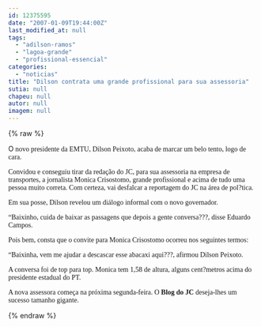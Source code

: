 ```yaml
---
id: 12375595
date: "2007-01-09T19:44:00Z"
last_modified_at: null
tags:
  - "adilson-ramos"
  - "lagoa-grande"
  - "profissional-essencial"
categories:
  - "noticias"
title: "Dilson contrata uma grande profissional para sua assessoria"
sutia: null
chapeu: null
autor: null
imagem: null
---
```

{% raw %}
<p><P>O<FONT face=Verdana> novo presidente da EMTU, Dilson Peixoto, acaba de marcar um belo tento, logo de cara.</FONT></P></p>
<p><P><FONT face=Verdana>Convidou e conseguiu tirar da redação do JC, para sua assessoria na empresa de transportes, a jornalista Monica Crisostomo, grande profissional e acima de tudo uma pessoa muito correta. Com certeza, vai desfalcar a reportagem do JC na área de pol?tica.</FONT></P></p>
<p><P><FONT face=Verdana>Em sua posse, Dilson revelou um diálogo informal com o novo governador. </FONT></P></p>
<p><P><FONT face=Verdana>“Baixinho, cuida de baixar as passagens que depois a gente conversa???, disse Eduardo Campos.</FONT></P></p>
<p><P><FONT face=Verdana>Pois bem, consta que o convite para Monica Crisostomo ocorreu nos seguintes termos:</FONT></P></p>
<p><P><FONT face=Verdana>“Baixinha, vem me ajudar a descascar esse abacaxi aqui???, afirmou Dilson Peixoto. </FONT></P></p>
<p><P><FONT face=Verdana>A conversa foi de top para top. Monica tem 1,58 de altura, alguns cent?metros acima do presidente estadual do PT.</FONT></P></p>
<p><P><FONT face=Verdana>A nova assessora começa na próxima segunda-feira. O <STRONG>Blog do JC</STRONG> deseja-lhes um sucesso tamanho gigante.</FONT></P> </p>
{% endraw %}